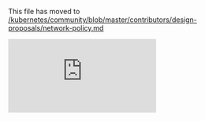 This file has moved to [/kubernetes/community/blob/master/contributors/design-proposals/network-policy.md](https://github.com/kubernetes/community/blob/master/contributors/design-proposals/network-policy.md)


<!-- BEGIN MUNGE: GENERATED_ANALYTICS -->
[![Analytics](https://kubernetes-site.appspot.com/UA-36037335-10/GitHub/docs/proposals/network-policy.md?pixel)]()
<!-- END MUNGE: GENERATED_ANALYTICS -->
